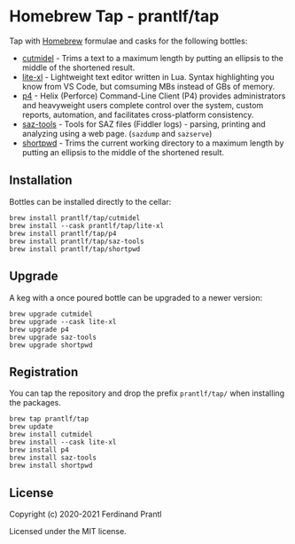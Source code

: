 # Homebrew Tap - prantlf/tap

Tap with [Homebrew] formulae and casks for the following bottles:

* [cutmidel] - Trims a text to a maximum length by putting an ellipsis to the middle of the shortened result.
* [lite-xl] - Lightweight text editor written in Lua. Syntax highlighting you know from VS Code, but comsuming MBs instead of GBs of memory.
* [p4] - Helix (Perforce) Command-Line Client (P4) provides administrators and heavyweight users complete control over the system, custom reports, automation, and facilitates cross-platform consistency.
* [saz-tools] - Tools for SAZ files (Fiddler logs) - parsing, printing and analyzing using a web page. (`sazdump` and `sazserve`) 
* [shortpwd] - Trims the current working directory to a maximum length by putting an ellipsis to the middle of the shortened result.

## Installation

Bottles can be installed directly to the cellar:

    brew install prantlf/tap/cutmidel
    brew install --cask prantlf/tap/lite-xl
    brew install prantlf/tap/p4
    brew install prantlf/tap/saz-tools
    brew install prantlf/tap/shortpwd

## Upgrade

A keg with a once poured bottle can be upgraded to a newer version:

    brew upgrade cutmidel
    brew upgrade --cask lite-xl
    brew upgrade p4
    brew upgrade saz-tools
    brew upgrade shortpwd

## Registration

You can tap the repository and drop the prefix `prantlf/tap/` when installing the packages.

    brew tap prantlf/tap
    brew update
    brew install cutmidel
    brew install --cask lite-xl
    brew install p4
    brew install saz-tools
    brew install shortpwd

## License

Copyright (c) 2020-2021 Ferdinand Prantl

Licensed under the MIT license.

[Homebrew]: https://brew.sh/
[cutmidel]: https://github.com/prantlf/cutmidel
[lite-xl]: https://github.com/franko/lite-xl#readme
[p4]: https://www.perforce.com/downloads/helix-command-line-client-p4
[saz-tools]: https://github.com/prantlf/saz-tools
[shortpwd]: https://github.com/prantlf/shortpwd
